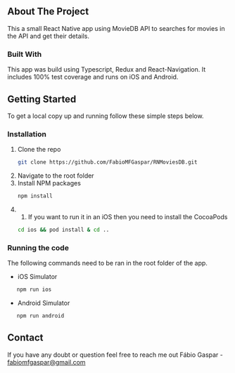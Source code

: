 ## About The Project
This a small React Native app using MovieDB API to searches for movies in the API and get their details.

### Built With
This app was build using Typescript, Redux and React-Navigation.
It includes 100% test coverage and runs on iOS and Android.
## Getting Started
To get a local copy up and running follow these simple steps below.

### Installation

1. Clone the repo
   ```sh
   git clone https://github.com/FabioMFGaspar/RNMoviesDB.git
   ```
2. Navigate to the root folder
3. Install NPM packages
   ```sh
   npm install
   ```
3. 1. If you want to run it in an iOS then you need to install the CocoaPods
   ```sh
   cd ios && pod install & cd ..
   ```
### Running the code
The following commands need to be ran in the root folder of the app.
* iOS Simulator
```sh
   npm run ios
   ```
* Android Simulator
```sh
   npm run android
   ```
## Contact
If you have any doubt or question feel free to reach me out 
Fábio Gaspar - fabiomfgaspar@gmail.com